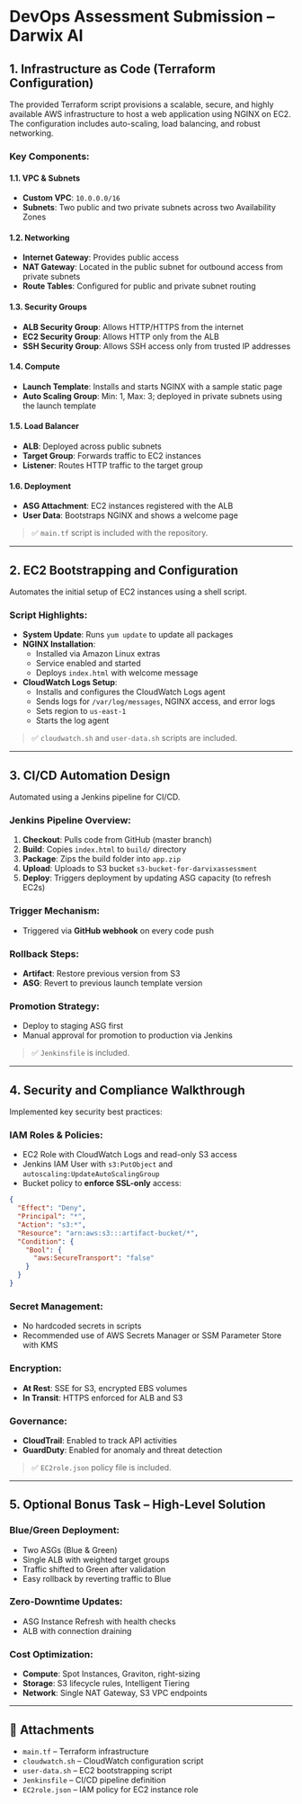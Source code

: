 # DevOps Assessment Submission – Darwix AI

## 1. Infrastructure as Code (Terraform Configuration)
The provided Terraform script provisions a scalable, secure, and highly available AWS infrastructure to host a web application using NGINX on EC2. The configuration includes auto-scaling, load balancing, and robust networking.

### Key Components:
#### 1.1. VPC & Subnets
- **Custom VPC**: `10.0.0.0/16`
- **Subnets**: Two public and two private subnets across two Availability Zones

#### 1.2. Networking
- **Internet Gateway**: Provides public access
- **NAT Gateway**: Located in the public subnet for outbound access from private subnets
- **Route Tables**: Configured for public and private subnet routing

#### 1.3. Security Groups
- **ALB Security Group**: Allows HTTP/HTTPS from the internet
- **EC2 Security Group**: Allows HTTP only from the ALB
- **SSH Security Group**: Allows SSH access only from trusted IP addresses

#### 1.4. Compute
- **Launch Template**: Installs and starts NGINX with a sample static page
- **Auto Scaling Group**: Min: 1, Max: 3; deployed in private subnets using the launch template

#### 1.5. Load Balancer
- **ALB**: Deployed across public subnets
- **Target Group**: Forwards traffic to EC2 instances
- **Listener**: Routes HTTP traffic to the target group

#### 1.6. Deployment
- **ASG Attachment**: EC2 instances registered with the ALB
- **User Data**: Bootstraps NGINX and shows a welcome page

> ✅ `main.tf` script is included with the repository.

---

## 2. EC2 Bootstrapping and Configuration
Automates the initial setup of EC2 instances using a shell script.

### Script Highlights:
- **System Update**: Runs `yum update` to update all packages
- **NGINX Installation**:
  - Installed via Amazon Linux extras
  - Service enabled and started
  - Deploys `index.html` with welcome message
- **CloudWatch Logs Setup**:
  - Installs and configures the CloudWatch Logs agent
  - Sends logs for `/var/log/messages`, NGINX access, and error logs
  - Sets region to `us-east-1`
  - Starts the log agent

> ✅ `cloudwatch.sh` and `user-data.sh` scripts are included.

---

## 3. CI/CD Automation Design
Automated using a Jenkins pipeline for CI/CD.

### Jenkins Pipeline Overview:
1. **Checkout**: Pulls code from GitHub (master branch)
2. **Build**: Copies `index.html` to `build/` directory
3. **Package**: Zips the build folder into `app.zip`
4. **Upload**: Uploads to S3 bucket `s3-bucket-for-darvixassessment`
5. **Deploy**: Triggers deployment by updating ASG capacity (to refresh EC2s)

### Trigger Mechanism:
- Triggered via **GitHub webhook** on every code push

### Rollback Steps:
- **Artifact**: Restore previous version from S3
- **ASG**: Revert to previous launch template version

### Promotion Strategy:
- Deploy to staging ASG first
- Manual approval for promotion to production via Jenkins

> ✅ `Jenkinsfile` is included.

---

## 4. Security and Compliance Walkthrough
Implemented key security best practices:

### IAM Roles & Policies:
- EC2 Role with CloudWatch Logs and read-only S3 access
- Jenkins IAM User with `s3:PutObject` and `autoscaling:UpdateAutoScalingGroup`
- Bucket policy to **enforce SSL-only** access:
```json
{
  "Effect": "Deny",
  "Principal": "*",
  "Action": "s3:*",
  "Resource": "arn:aws:s3:::artifact-bucket/*",
  "Condition": {
    "Bool": {
      "aws:SecureTransport": "false"
    }
  }
}
```

### Secret Management:
- No hardcoded secrets in scripts
- Recommended use of AWS Secrets Manager or SSM Parameter Store with KMS

### Encryption:
- **At Rest**: SSE for S3, encrypted EBS volumes
- **In Transit**: HTTPS enforced for ALB and S3

### Governance:
- **CloudTrail**: Enabled to track API activities
- **GuardDuty**: Enabled for anomaly and threat detection

> ✅ `EC2role.json` policy file is included.

---

## 5. Optional Bonus Task – High-Level Solution

### Blue/Green Deployment:
- Two ASGs (Blue & Green)
- Single ALB with weighted target groups
- Traffic shifted to Green after validation
- Easy rollback by reverting traffic to Blue

### Zero-Downtime Updates:
- ASG Instance Refresh with health checks
- ALB with connection draining

### Cost Optimization:
- **Compute**: Spot Instances, Graviton, right-sizing
- **Storage**: S3 lifecycle rules, Intelligent Tiering
- **Network**: Single NAT Gateway, S3 VPC endpoints

---

## 📎 Attachments
- `main.tf` – Terraform infrastructure
- `cloudwatch.sh` – CloudWatch configuration script
- `user-data.sh` – EC2 bootstrapping script
- `Jenkinsfile` – CI/CD pipeline definition
- `EC2role.json` – IAM policy for EC2 instance role
